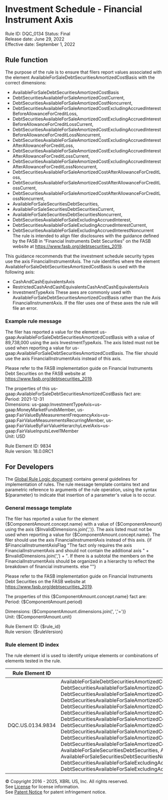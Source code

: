# Investment Schedule - Financial Instrument Axis  
Rule ID: DQC_0134 
Status: Final  
Release date: June 29, 2022  
Effective date: September 1, 2022  
  
## Rule function
The purpose of the rule is to ensure that filers report values associated with the element AvailableForSaleDebtSecuritiesAmortizedCostBasis with the correct dimensions:  
  - AvailableForSaleDebtSecuritiesAmortizedCostBasis
  - DebtSecuritiesAvailableForSaleAmortizedCostCurrent, 
  - DebtSecuritiesAvailableForSaleAmortizedCostNoncurrent,
  - DebtSecuritiesAvailableForSaleAmortizedCostExcludingAccruedInterestBeforeAllowanceForCreditLoss,
  - DebtSecuritiesAvailableForSaleAmortizedCostExcludingAccruedInterestBeforeAllowanceForCreditLossCurrent,
  - DebtSecuritiesAvailableForSaleAmortizedCostExcludingAccruedInterestBeforeAllowanceForCreditLossNoncurrent,
  - DebtSecuritiesAvailableForSaleAmortizedCostExcludingAccruedInterestAfterAllowanceForCreditLoss,
  - DebtSecuritiesAvailableForSaleAmortizedCostExcludingAccruedInterestAfterAllowanceForCreditLossCurrent,
  - DebtSecuritiesAvailableForSaleAmortizedCostExcludingAccruedInterestAfterAllowanceForCreditLossNoncurrent, 
  - DebtSecuritiesAvailableForSaleAmortizedCostAfterAllowanceForCreditLoss, 
  - DebtSecuritiesAvailableForSaleAmortizedCostAfterAllowanceForCreditLossCurrent,
  - DebtSecuritiesAvailableForSaleAmortizedCostAfterAllowanceForCreditLossNoncurrent,
  - AvailableForSaleSecuritiesDebtSecurities,
  - AvailableForSaleSecuritiesDebtSecuritiesCurrent,
  - AvailableForSaleSecuritiesDebtSecuritiesNoncurrent,
  - DebtSecuritiesAvailableForSaleExcludingAccruedInterest,
  - DebtSecuritiesAvailableForSaleExcludingAccruedInterestCurrent,
  - DebtSecuritiesAvailableForSaleExcludingAccruedInterestNoncurrent  
The rule is intended to align filer disclosures with the guidance defined by the FASB in “Financial Instruments Debt Securities” on the FASB website at https://www.fasb.org/debtsecurities_2019.

This guidance recommends that the investment schedule security types use the axis FinancialInstrumentAxis. The rule identifies where the element AvailableForSaleDebtSecuritiesAmortizedCostBasis is used with the following axis:
  - CashAndCashEquivalentsAxis
  - RestrictedCashAndCashEquivalentsCashAndCashEquivalentsAxis
  - InvestmentTypeAxis
These axes are commonly used with AvailableForSaleDebtSecuritiesAmortizedCostBasis rather than the Axis FinancialInstrumentAxis. If the filer uses one of these axes the rule will file an error.

### Example rule message
The filer has reported a value for the element us-gaap:AvailableForSaleDebtSecuritiesAmortizedCostBasis with a value of 89,738,000  using the axis InvestmentTypeAxis. The axis listed must not be used when reporting a value for us-gaap:AvailableForSaleDebtSecuritiesAmortizedCostBasis. The filer should use the axis FinancialInstrumentAxis instead of this axis. 

Please refer to the FASB implementation guide on Financial Instruments Debt Securities on the FASB website at https://www.fasb.org/debtsecurities_2019.

The properties of this us-gaap:AvailableForSaleDebtSecuritiesAmortizedCostBasis fact are:  
Period: 2021-12-31  
Dimensions: us-gaap:InvestmentTypeAxis=us-gaap:MoneyMarketFundsMember, us-gaap:FairValueByMeasurementFrequencyAxis=us-gaap:FairValueMeasurementsRecurringMember, us-gaap:FairValueByFairValueHierarchyLevelAxis=us-gaap:FairValueInputsLevel1Member  
Unit: USD
  
Rule Element ID: 9834  
Rule version: 18.0.0RC1

## For Developers  
The [Global Rule Logic document](https://github.com/DataQualityCommittee/dqc_us_rules/blob/master/docs/GlobalRuleLogic.md) contains general guidelines for implementation of rules. The rule message template contains text and parametric reference to arguments of the rule operation, using the syntax ${parameter} to indicate that insertion of a parameter's value is to occur.  
  
### General message template 
The filer has reported a value for the element {$ComponentAmount.concept.name} with a value of {$ComponentAmount}  using the axis {$InvalidDimensions.join(',')}. The axis listed must not be used when reporting a value for {$ComponentAmount.concept.name}. The filer should use the axis FinancialInstrumentAxis instead of this axis. 
{if $FinancialInstrumentAxisFlag "The fact only requires the axis FinancialInstrumentAxis and should not contain the additional axis " + $InvalidDimensions.join(',') + ". If there is a subtotal the members on the FinancialInstrumentAxis should be organized in a hierarchy to reflect the breakdown of financial instruments. else ""} 

Please refer to the FASB implementation guide on Financial Instruments Debt Securities on the FASB website at https://www.fasb.org/debtsecurities_2019.

The properties of this {$ComponentAmount.concept.name} fact are:  
Period: {$ComponentAmount.period}
  
Dimensions: {$ComponentAmount.dimensions.join(', ','=')}  
Unit: {$ComponentAmount.unit}
  
Rule Element ID: {$rule_id}  
Rule version: {$ruleVersion}

### Rule element ID index  
The rule element id is used to identify unique elements or combinations of elements tested in the rule.

|Rule Element ID|Elements|
|--- |--- |
|DQC.US.0134.9834|AvailableForSaleDebtSecuritiesAmortizedCostBasis, DebtSecuritiesAvailableForSaleAmortizedCostCurrent, DebtSecuritiesAvailableForSaleAmortizedCostNoncurrent, DebtSecuritiesAvailableForSaleAmortizedCostExcludingAccruedInterestBeforeAllowanceForCreditLoss, DebtSecuritiesAvailableForSaleAmortizedCostExcludingAccruedInterestBeforeAllowanceForCreditLossCurrent, DebtSecuritiesAvailableForSaleAmortizedCostExcludingAccruedInterestBeforeAllowanceForCreditLossNoncurrent, DebtSecuritiesAvailableForSaleAmortizedCostExcludingAccruedInterestAfterAllowanceForCreditLoss, DebtSecuritiesAvailableForSaleAmortizedCostExcludingAccruedInterestAfterAllowanceForCreditLossCurrent, DebtSecuritiesAvailableForSaleAmortizedCostExcludingAccruedInterestAfterAllowanceForCreditLossNoncurrent, DebtSecuritiesAvailableForSaleAmortizedCostAfterAllowanceForCreditLoss, DebtSecuritiesAvailableForSaleAmortizedCostAfterAllowanceForCreditLossCurrent, DebtSecuritiesAvailableForSaleAmortizedCostAfterAllowanceForCreditLossNoncurrent, AvailableForSaleSecuritiesDebtSecurities, AvailableForSaleSecuritiesDebtSecuritiesCurrent, AvailableForSaleSecuritiesDebtSecuritiesNoncurrent, DebtSecuritiesAvailableForSaleExcludingAccruedInterest, DebtSecuritiesAvailableForSaleExcludingAccruedInterestCurrent, DebtSecuritiesAvailableForSaleExcludingAccruedInterestNoncurrent|

© Copyright 2016 - 2025, XBRL US, Inc. All rights reserved.   
See [License](https://xbrl.us/dqc-license) for license information.  
See [Patent Notice](https://xbrl.us/dqc-patent) for patent infringement notice.  